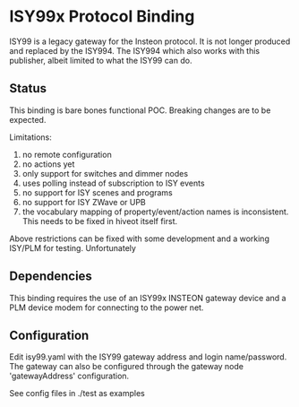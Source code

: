 # ISY99x Protocol Binding

ISY99 is a legacy gateway for the Insteon protocol. It is not longer produced and replaced by the ISY994. The ISY994 which also works with this publisher, albeit limited to what the ISY99 can do.

## Status

This binding is bare bones functional POC. Breaking changes are to be expected.

Limitations:
1. no remote configuration
2. no actions yet
3. only support for switches and dimmer nodes
4. uses polling instead of subscription to ISY events
5. no support for ISY scenes and programs
6. no support for ISY ZWave or UPB  
7. the vocabulary mapping of property/event/action names is inconsistent. This needs to be fixed in hiveot itself first. 

Above restrictions can be fixed with some development and a working ISY/PLM for testing. Unfortunately

## Dependencies

This binding requires the use of an ISY99x INSTEON gateway device and a PLM device modem for connecting to the power net.

## Configuration

Edit isy99.yaml with the ISY99 gateway address and login name/password. The gateway can also be configured through the gateway node 'gatewayAddress' configuration.

See config files in ./test as examples
